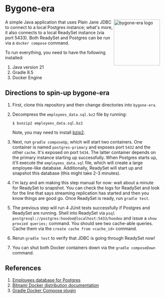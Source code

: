 
# Bygone-era 

<img src="img/logo.png" align="right"
     alt="bygone-era logo" width="150" height="150">

A simple Java application that uses Plain Jane JDBC to connect to a local Postgres instance; 
what's more, it also connects to a local ReadySet instance (via port 5433). Both ReadySet and
Postgres can be run via a `docker compose` command. 

To run everything, you need to have the following installed:

1. Java version 21
2. Gradle 8.5
3. Docker Engine

## Directions to spin-up bygone-era

1. First, clone this repository and then change directories into `bygone-era`.

2. Decompress the `employees_data.sql.bz2` file by running:

    ```
    $ bunzip2 employees_data.sql.bz2
    ```

    Note, you may need to install [bzip2](https://en.wikipedia.org/wiki/Bzip2). 


2. Next, run `gradle composeUp`, which will start two containers. One container is named `postgres-primary` and exposes port `5432` and the other `cache`. It's exposed on port `5434`. The latter container depends on the primary instance starting up successfully. When Postgres starts up, it'll execute the `employees_data.sql` file, which will create a large employee-like database. Additionally, ReadySet will start up and snapshot this database (this might take 2-3 minutes). 

3. I'm lazy and am making this step manual for now: wait about a minute for ReadySet to snapshot. You can check the logs for ReadySet and look for the line that says streaming replication has started and then you know things are good go. Once ReadySet is ready, run `gradle test`. 

4. The previous step will run 4 JUnit tests successfully if Postgres and ReadySet are running. Shell into ReadySet via `psql postgresql://postgres:hoodoo@localhost:5433/hoodoo` and issue a `show proxied queries;`  command. You should see two cache-able queries. Cache them via the `create cache from <cache_id>` command. 

5. Rerun `gradle test` to verify that JDBC is going through ReadySet now! 

6. You can shut both Docker containers down via the `gradle composeDown` command. 

## References

1. [Employees database for Postgres](https://github.com/h8/employees-database)
1. [Bitnami Docker distribution documentation](https://hub.docker.com/r/bitnami/postgresql)
1. [Gradle Docker Compose plugin](https://github.com/avast/gradle-docker-compose-plugin)
